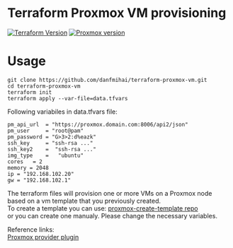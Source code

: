 # Terraform Proxmox VM provisioning

[![Terraform Version](https://img.shields.io/badge/Terraform-0.12.26-brightgreen.svg)](https://www.terraform.io/downloads.html) [![Proxmox version](https://img.shields.io/badge/Proxmox-6.2-brightgreen.svg)](https://www.proxmox.com/en/downloads)

# Usage
```
git clone https://github.com/danfmihai/terraform-proxmox-vm.git
cd terraform-proxmox-vm
terraform init
terraform apply --var-file=data.tfvars
```
Following variabiles in data.tfvars file:
```
pm_api_url  = "https://proxmox.domain.com:8006/api2/json"
pm_user     = "root@pam"
pm_password = "G>3>2:d%eazk"
ssh_key     = "ssh-rsa ..."
ssh_key2    =  "ssh-rsa ..."
img_type    =   "ubuntu"
cores   = 2
memory = 2048
ip = "192.168.102.20"
gw = "192.168.102.1"
```

The terraform files will provision one or more VMs on a Proxmox node based on a vm template that you previously created.  
To create a template you can use:
[proxmox-create-template repo](https://github.com/danfmihai/proxmox-create-template)  
or you can create one manualy. Please change the necessary variables.

Reference links:  
[Proxmox provider plugin](https://github.com/Telmate/terraform-provider-proxmox)
